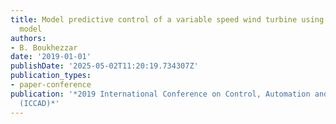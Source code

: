 ```yaml
---
title: Model predictive control of a variable speed wind turbine using a two-mass
  model
authors:
- B. Boukhezzar
date: '2019-01-01'
publishDate: '2025-05-02T11:20:19.734307Z'
publication_types:
- paper-conference
publication: '*2019 International Conference on Control, Automation and Diagnosis
  (ICCAD)*'
---
```

